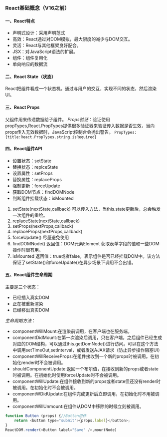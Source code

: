 ### React基础概念（V16之前）

#### 一、React特点
* 声明式设计：采用声明范式
* 高效：React通过对DOM模拟，最大限度的减少与DOM交互。
* 灵活：React与其他框架良好配合。
* JSX：对JavaScript语法的扩展。
* 组件：组件复用化
* 单向响应的数据流

#### 二、React State（状态）
React把组件看成一个状态机。通过与用户的交互，实现不同的状态，然后渲染UI。

#### 三、React Props
父组件用来传递数据给子组件。
*Props验证*：验证使用propTypes,React.PropTypes提供很多验证器来验证传入数据是否生效，当向props传入无效数据时，JavaScript控制台会抛出警告。
`PropTypes:{title:React.PropTypes.string.isRequired}`

#### 四、React组件API
* 设置状态：setState
* 替换状态：replceState
* 设置属性：setProps
* 替换属性：replaceProps
* 强制更新：forceUpdate
* 获取DOM节点：findDOMNode
* 判断组件挂载状态：isMounted

1. setState(nextState,callback)
可以传入方法，当this.state更新后，总会触发一次组件的重绘。
2. replaceState(nextState,callback)
3. setProps(nextProps,callback)
4. replaceProps(nextProps,callback)
5. forceUpdate()
尽量避免使用
6. findDOMNode()
返回值：DOM元素Element
获取表单字段的值和一些DOM操作时很有用。
7. isMounted
返回值：true或者false，表示组件是否已经挂载DOM中。该方法保证了setState()和forceUpdate()在异步场景下调用不会出错。

#### 五、React组件生命周期
主要是三个状态：

* 已经插入真实DOM
* 正在被重新渲染
* 已经移出真实DOM

*生命周期方法*：

* componentWillMount:在渲染前调用，在客户端也在服务端。
* componentDidMount:在第一次渲染后调用，只在客户端，之后组件已经生成对应的DOM结构，可以通过this.getDomNode()进行访问。可以在这个方法中调用setTimeOut,setInterval，或者发送AJAX请求（防止异步操作阻塞UI）
* componentWillReceiveProps:在组件接收到一个新的props时被调用。在初始化render时不会被调用。
* shouldComponentUpdate:返回一个布尔值，在接收到新的props或者state时被调用。在初始化时使用forceUpdate时不会被调用。
* componentWillUpdate:在组件接收到新的props或者state但还没有render时被调用。在初始化时不会被调用。
* componentWDidUpdate:在组件完成更新后立即调用，在初始化时不用被调用。
* componentWillUnmount:在组件从DOM中移除的时候立刻被调用。









```javascript
function Button (props) {//Button组件
    return <button type="submit">{props.label}</button>;
}
ReactDOM.render(<Button label="Save" />,mountNode)
```